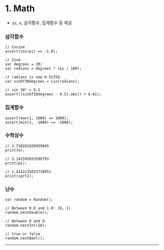 # 1. Math

- `pi`, `e`, 삼각함수, 집계함수 등 제공

### 삼각함수

```
// Cosine
assert(cos(pi) == -1.0);

// Sine
var degrees = 30;
var radians = degrees * (pi / 180);

// radians is now 0.52359.
var sinOf30degrees = sin(radians);

// sin 30° = 0.5
assert((sinOf30degrees - 0.5).abs() < 0.01);
```

### 집계함수

```
assert(max(1, 1000) == 1000);
assert(min(1, -1000) == -1000);
```

### 수학상수

```
// 2.718281828459045
print(e);

// 3.141592653589793
print(pi);

// 1.4142135623730951
print(sqrt2);
```

### 난수

```
var random = Random();

// Between 0.0 and 1.0: [0, 1)
random.nextDouble();

// Between 0 and 9.
random.nextInt(10);

// true or false
random.nextBool();
```

---
